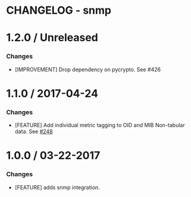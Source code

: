 # CHANGELOG - snmp

1.2.0 / Unreleased
==================

### Changes

* [IMPROVEMENT] Drop dependency on pycrypto. See #426

1.1.0 / 2017-04-24
==================

### Changes

* [FEATURE] Add individual metric tagging to OID and MIB Non-tabular data. See [#248][]

1.0.0 / 03-22-2017
==================

### Changes

* [FEATURE] adds snmp integration.

<!--- The following link definition list is generated by PimpMyChangelog --->
[#248]: https://github.com/DataDog/integrations-core/issues/248
